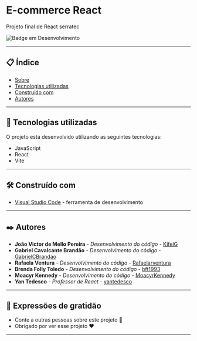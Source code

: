# E-commerce React

Projeto final de React serratec

![Badge em Desenvolvimento](https://img.shields.io/static/v1?label=STATUS&message=EM%20DESENVOLVIMENTO&color=GREEN&style=for-the-badge)

--- 

## 📋 Índice

- [Sobre](#e-commerce-react)
- [Tecnologias utilizadas](#-tecnologias-utilizadas)
- [Construído com](#%EF%B8%8F-construído-com)
- [Autores](#%EF%B8%8F-autores)

--- 

## 🚀 Tecnologias utilizadas

O projeto está desenvolvido utilizando as seguintes tecnologias:

- JavaScript
- React
- Vite
--- 

## 🛠️ Construído com

* [Visual Studio Code](https://code.visualstudio.com/) - ferramenta de desenvolvimento

--- 

## ✒️ Autores

* **João Victor de Mello Pereira** - *Desenvolvimento do código* - [KifelG](https://github.com/kifel)
* **Gabriel Cavalcante Brandão** - *Desenvolvimento do código* - [GabrielCBrandao](https://github.com/GabrielCBrandao)
* **Rafaela Ventura** - *Desenvolvimento do código* - [Rafaelarventura](https://github.com/Rafaelarventura)
* **Brenda Folly Toledo** - *Desenvolvimento do código* - [bft1993](https://github.com/bft1993)
* **Moacyr Kennedy** - *Desenvolvimento do código* - [MoacyrKennedy](https://github.com/MoacyrKennedy)
* **Yan Tedesco** - *Professor de React* - [yantedesco](https://github.com/yantedesco)

--- 
 
## 🎁 Expressões de gratidão

* Conte a outras pessoas sobre este projeto 📢
* Obrigado por ver esse projeto ❤️

--- 
